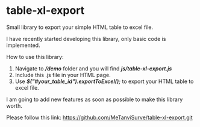 # table-xl-export
Small library to export your simple HTML table to excel file.

I have recently started developing this library, only basic code is implemented.

How to use this library:
1. Navigate to <span style="font-style: italic; font-weight: 600;">/demo</span> folder and you will find <span style="font-style: italic; font-weight: 600;">js/table-xl-export.js</span>
2. Include this .js file in your HTML page.
3. Use <span style="font-style: italic; font-weight: 600;">$("#your_table_id").exportToExcel();</span> to export your HTML table to excel file.

I am going to add new features as soon as possible to make this library worth.

Please follow this link:
<a href="https://github.com/MeTanviSurve/table-xl-export.git">https://github.com/MeTanviSurve/table-xl-export.git</a>
